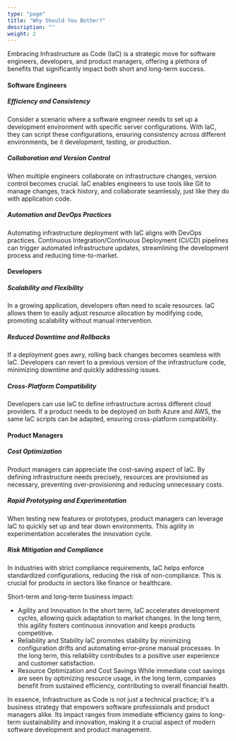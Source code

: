 ```yaml
---
type: "page"
title: "Why Should You Bother?"
description: ""
weight: 2
---
```


Embracing Infrastructure as Code (IaC) is a strategic move for software engineers, developers, and product managers, offering a plethora of benefits that significantly impact both short and long-term success.

#### Software Engineers

##### Efficiency and Consistency
Consider a scenario where a software engineer needs to set up a development environment with specific server configurations. With IaC, they can script these configurations, ensuring consistency across different environments, be it development, testing, or production.

##### Collaboration and Version Control
When multiple engineers collaborate on infrastructure changes, version control becomes crucial. IaC enables engineers to use tools like Git to manage changes, track history, and collaborate seamlessly, just like they do with application code.

##### Automation and DevOps Practices
Automating infrastructure deployment with IaC aligns with DevOps practices. Continuous Integration/Continuous Deployment (CI/CD) pipelines can trigger automated infrastructure updates, streamlining the development process and reducing time-to-market.


#### Developers

##### Scalability and Flexibility
In a growing application, developers often need to scale resources. IaC allows them to easily adjust resource allocation by modifying code, promoting scalability without manual intervention.

##### Reduced Downtime and Rollbacks
If a deployment goes awry, rolling back changes becomes seamless with IaC. Developers can revert to a previous version of the infrastructure code, minimizing downtime and quickly addressing issues.

##### Cross-Platform Compatibility
Developers can use IaC to define infrastructure across different cloud providers. If a product needs to be deployed on both Azure and AWS, the same IaC scripts can be adapted, ensuring cross-platform compatibility.

#### Product Managers

##### Cost Optimization
Product managers can appreciate the cost-saving aspect of IaC. By defining infrastructure needs precisely, resources are provisioned as necessary, preventing over-provisioning and reducing unnecessary costs.

##### Rapid Prototyping and Experimentation
When testing new features or prototypes, product managers can leverage IaC to quickly set up and tear down environments. This agility in experimentation accelerates the innovation cycle.

##### Risk Mitigation and Compliance
In industries with strict compliance requirements, IaC helps enforce standardized configurations, reducing the risk of non-compliance. This is crucial for products in sectors like finance or healthcare.

Short-term and long-term business impact:

- Agility and Innovation
In the short term, IaC accelerates development cycles, allowing quick adaptation to market changes. In the long term, this agility fosters continuous innovation and keeps products competitive.
- Reliability and Stability
IaC promotes stability by minimizing configuration drifts and automating error-prone manual processes. In the long term, this reliability contributes to a positive user experience and customer satisfaction.
- Resource Optimization and Cost Savings
While immediate cost savings are seen by optimizing resource usage, in the long term, companies benefit from sustained efficiency, contributing to overall financial health.

In essence, Infrastructure as Code is not just a technical practice; it's a business strategy that empowers software professionals and product managers alike. Its impact ranges from immediate efficiency gains to long-term sustainability and innovation, making it a crucial aspect of modern software development and product management.